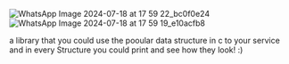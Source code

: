 ![WhatsApp Image 2024-07-18 at 17 59 22_bc0f0e24](https://github.com/user-attachments/assets/a7e039b7-6182-4527-b9f4-b21a2cccbb7f)
![WhatsApp Image 2024-07-18 at 17 59 19_e10acfb8](https://github.com/user-attachments/assets/dd8ae1aa-8023-461c-b2a6-b51adfd53561)




a library that you could use the pooular data structure in c to your service and in every Structure you could print and see how they look! :)
